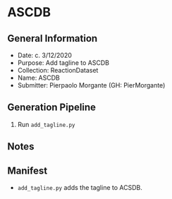 # ASCDB

## General Information

* Date: c. 3/12/2020
* Purpose: Add tagline to ASCDB
* Collection: ReactionDataset
* Name: ASCDB
* Submitter: Pierpaolo Morgante (GH: PierMorgante)

## Generation Pipeline

1. Run `add_tagline.py`

## Notes

## Manifest

* `add_tagline.py` adds the tagline to ACSDB.
